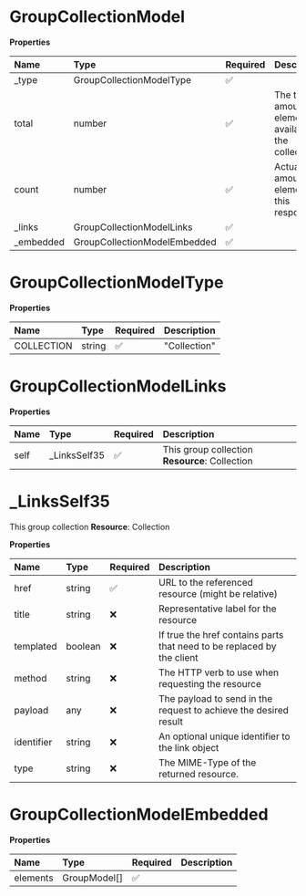 # GroupCollectionModel

**Properties**

| Name       | Type                         | Required | Description                                               |
| :--------- | :--------------------------- | :------- | :-------------------------------------------------------- |
| \_type     | GroupCollectionModelType     | ✅       |                                                           |
| total      | number                       | ✅       | The total amount of elements available in the collection. |
| count      | number                       | ✅       | Actual amount of elements in this response.               |
| \_links    | GroupCollectionModelLinks    | ✅       |                                                           |
| \_embedded | GroupCollectionModelEmbedded | ✅       |                                                           |

# GroupCollectionModelType

**Properties**

| Name       | Type   | Required | Description  |
| :--------- | :----- | :------- | :----------- |
| COLLECTION | string | ✅       | "Collection" |

# GroupCollectionModelLinks

**Properties**

| Name | Type          | Required | Description                                    |
| :--- | :------------ | :------- | :--------------------------------------------- |
| self | \_LinksSelf35 | ✅       | This group collection **Resource**: Collection |

# \_LinksSelf35

This group collection **Resource**: Collection

**Properties**

| Name       | Type    | Required | Description                                                            |
| :--------- | :------ | :------- | :--------------------------------------------------------------------- |
| href       | string  | ✅       | URL to the referenced resource (might be relative)                     |
| title      | string  | ❌       | Representative label for the resource                                  |
| templated  | boolean | ❌       | If true the href contains parts that need to be replaced by the client |
| method     | string  | ❌       | The HTTP verb to use when requesting the resource                      |
| payload    | any     | ❌       | The payload to send in the request to achieve the desired result       |
| identifier | string  | ❌       | An optional unique identifier to the link object                       |
| type       | string  | ❌       | The MIME-Type of the returned resource.                                |

# GroupCollectionModelEmbedded

**Properties**

| Name     | Type         | Required | Description |
| :------- | :----------- | :------- | :---------- |
| elements | GroupModel[] | ✅       |             |

<!-- This file was generated by liblab | https://liblab.com/ -->
